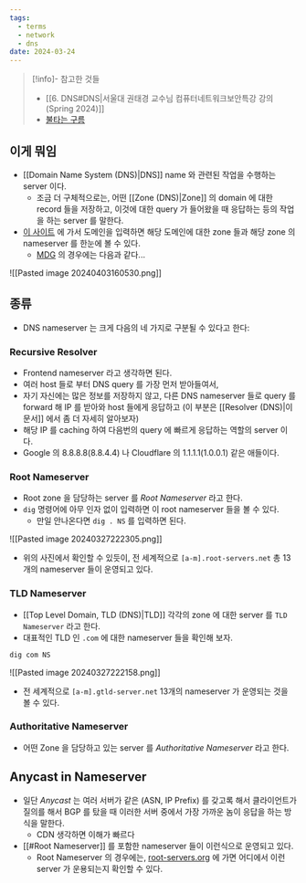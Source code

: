 ```yaml
---
tags:
  - terms
  - network
  - dns
date: 2024-03-24
---
```

> [!info]- 참고한 것들
> - [[6. DNS#DNS|서울대 권태경 교수님 컴퓨터네트워크보안특강 강의 (Spring 2024)]]
> - [불타는 구름](https://www.cloudflare.com/learning/dns/dns-server-types/)

## 이게 뭐임

- [[Domain Name System (DNS)|DNS]] name 와 관련된 작업을 수행하는 server 이다.
	- 조금 더 구체적으로는, 어떤 [[Zone (DNS)|Zone]] 의 domain 에 대한 record 들을 저장하고, 이것에 대한 query 가 들어왔을 때 응답하는 등의 작업을 하는 server 를 말한다.
- [이 사이트](https://www.dynu.com/en-US/NetworkTools/Delegation) 에 가서 도메인을 입력하면 해당 도메인에 대한 zone 들과 해당 zone 의 nameserver 를 한눈에 볼 수 있다.
	- [MDG](https://mdg.haeramk.im) 의 경우에는 다음과 같다...

![[Pasted image 20240403160530.png]]



## 종류

- DNS nameserver 는 크게 다음의 네 가지로 구분될 수 있다고 한다:

### Recursive Resolver

- Frontend nameserver 라고 생각하면 된다.
- 여러 host 들로 부터 DNS query 를 가장 먼저 받아들여서,
- 자기 자신에는 많은 정보를 저장하지 않고, 다른 DNS nameserver 들로 query 를 forward 해 IP 를 받아와 host 들에게 응답하고 (이 부분은 [[Resolver (DNS)|이 문서]] 에서 좀 더 자세히 알아보자)
- 해당 IP 를 caching 하여 다음번의 query 에 빠르게 응답하는 역할의 server 이다.
- Google 의 8.8.8.8(8.8.4.4) 나 Cloudflare 의 1.1.1.1(1.0.0.1) 같은 애들이다.

### Root Nameserver

- Root zone 을 담당하는 server 를 *Root Nameserver* 라고 한다.
- `dig` 명령어에 아무 인자 없이 입력하면 이 root nameserver 들을 볼 수 있다.
	- 만일 안나온다면 `dig . NS` 를 입력하면 된다.

![[Pasted image 20240327222305.png]]

- 위의 사진에서 확인할 수 있듯이, 전 세계적으로 `[a-m].root-servers.net` 총 13개의 nameserver 들이 운영되고 있다.

### TLD Nameserver

- [[Top Level Domain, TLD (DNS)|TLD]] 각각의 zone 에 대한 server 를 `TLD Nameserver` 라고 한다.
- 대표적인 TLD 인 `.com` 에 대한 nameserver 들을 확인해 보자.

```bash
dig com NS
```

![[Pasted image 20240327222158.png]]

- 전 세계적으로 `[a-m].gtld-server.net` 13개의 nameserver 가 운영되는 것을 볼 수 있다.

### Authoritative Nameserver

- 어떤 Zone 을 담당하고 있는 server 를 *Authoritative Nameserver* 라고 한다.

## Anycast in Nameserver

- 일단 *Anycast* 는 여러 서버가 같은 (ASN, IP Prefix) 를 갖고록 해서 클라이언트가 질의를 해서 BGP 를 탔을 때 이러한 서버 중에서 가장 가까운 놈이 응답을 하는 방식을 말한다.
	- CDN 생각하면 이해가 빠르다
- [[#Root Nameserver]] 를 포함한 nameserver 들이 이런식으로 운영되고 있다.
	- Root Nameserver 의 경우에는, [root-servers.org](http://root-servers.org) 에 가면 어디에서 이런 server 가 운용되는지 확인할 수 있다.